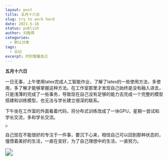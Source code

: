```yaml
---
layout: post
title: 五月十六日
slug: try to work hard 
date: 2021-5-16
status: publish
author: 刘胜琪
categories: 
  - 默认分类
tags: 
  - 日记
excerpt: 时刻警醒自己
---
```


**五月十六日**

​	一日无事，上午使用latex完成人工智能作业，了解了latex的一些使用方法，多使用，多了解才能够掌握这种方法。在工作室那里才发现自己始终是没有融入进去，只是浅薄的完成了一些事务，导致现在自己没有足够的能力去完成一个完整的模型搭建和训练模型，也无法与学长建立很深的联系。

​	下午坐在工作室的外面看着代码，将分布式训练改成了一块GPU，星期一尝试和学长交流，多和学长交流。

<img src="https://cdn.pixabay.com/photo/2015/12/08/00/52/silhouettes-1082129_1280.jpg" style="zoom: 50%;" />

​	自己现在不能很好的专注于一件事，要沉下心来，相信自己可以回到那种状态的，憧憬着美好的生活，一直在变好，为了自己理想中的生活，一直努力。

<img src="https://cdn.pixabay.com/photo/2021/04/13/09/50/road-6175186__340.jpg" style="zoom: 150%;" />
